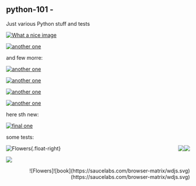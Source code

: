 python-101 - 
----------

Just various Python stuff and tests

[![What a nice image](http://s.cdpn.io/3/kiwi.svg)](http://css-tricks.com/using-svg/)



[![another one](http://www.petercollingridge.co.uk/sites/files/peter/hover1_css.svg)](http://www.petercollingridge.co.uk/data-visualisation/mouseover-effects-svgs)

and few morre:

[![another one](http://www.petercollingridge.co.uk/sites/files/peter/hover1_css.svg)](http://www.petercollingridge.co.uk/data-visualisation/mouseover-effects-svgs)

[![another one](http://www.petercollingridge.co.uk/sites/files/peter/hover2_onmouseover.svg)](http://www.petercollingridge.co.uk/data-visualisation/mouseover-effects-svgs)

[![another one](http://www.petercollingridge.co.uk/sites/files/peter/hover3_set_attribute.svg)](http://www.petercollingridge.co.uk/data-visualisation/mouseover-effects-svgs)

[![another one](http://www.petercollingridge.co.uk/sites/files/peter/hover4_ECMAScript.svg)](http://www.petercollingridge.co.uk/data-visualisation/mouseover-effects-svgs)

here sth new:

[![final one](http://extensa.pl/projekty/test.svg)](http://www.petercollingridge.co.uk/data-visualisation/mouseover-effects-svgs)

some tests:

<img style="float:right" src="https://saucelabs.com/browser-matrix/wdjs.svg" />

<div style="float: right"><img src="https://saucelabs.com/browser-matrix/wdjs.svg" /></div>

![Flowers](https://saucelabs.com/browser-matrix/wdjs.svg){.float-right}

<span class="float-right"><img src="https://saucelabs.com/browser-matrix/wdjs.svg" /></span>

<span style="float:right" markdown="1">
    ![book](https://saucelabs.com/browser-matrix/wdjs.svg)
</span>

<p align="right">
  ![Flowers](https://saucelabs.com/browser-matrix/wdjs.svg)
</p>